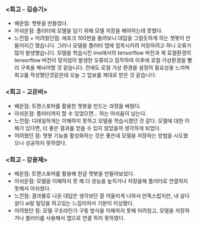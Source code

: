 ### <회고 - 김승기>
- 배운점: 챗봇을 만들었다.
- 아쉬운점: 플러터에 모델을 담기 위해 모델 저장을 해야하는데 못했다.
- 느낀점 + 어려웠던점: 
  에포크 100번을 돌려보니 대답을 그럴듯하게 하는 챗봇이 만들어지긴 했습니다.
  그러나 모델을 플러터 앱에 접목시키려 저장하려고 하니 오류가 많이 발생했습니다.
  모델을 학습시킨 lms에서의 tensorflow 버전과 제 로컬환경의 tensorflow 버전이 맞지않아 발생한 오류라고 짐작하여 이후에 로컬 가상환경을 빨리 구축을 해놔야할 것 같습니다.
  전에도 로컬 가상 환경을 설정의 필요성을 느끼며 회고를 작성했던것같은데 오늘 그 업보를 제대로 받은 것 같습니다.

### <회고 - 고은비>
- 배운점: 트랜스포머를 활용한 챗봇을 만드는 과정을 배웠다.
- 아쉬운점: 플러터까지 할 수 있었으면... 하는 아쉬움이 남는다.
- 느낀점: 디테일하게는 이해하지 못하고 모델을 학습시켰던 것 같다. 모델에 대한 이해가 있다면, 더 좋은 결과를 얻을 수 있지 않았을까 생각하게 되었다.
- 어려웠던 점: 챗봇 기능을 활성화하는 것은 좋은데 모델을 저장하는 방법을 시도했으나 성공하지 못하였다.

### <회고 - 강윤제>
- 배운점: 트랜스포머를 활용해 한글 챗봇을 만들어보았다.
- 아쉬운점: 모델을 이해하지 못 해 더 성능을 높히거나 저장을해 플러터로 연결하지 못해서 아쉬웠다.
- 느낀점: 결과물로 나온 대답은 생각보단 잘 어울리게 나와서 만족스럽지만, 내 살다살다 ai랑 밀당을 하고있는 느낌이여서 기분이 이상했다.
- 어려웠던 점: 모델 구조라던가 구동 방식을 이해하지 못해 어려웠고, 모델을 저장하거나 플러터를 사용해서 앱으로 연결 하지 못하였다.
